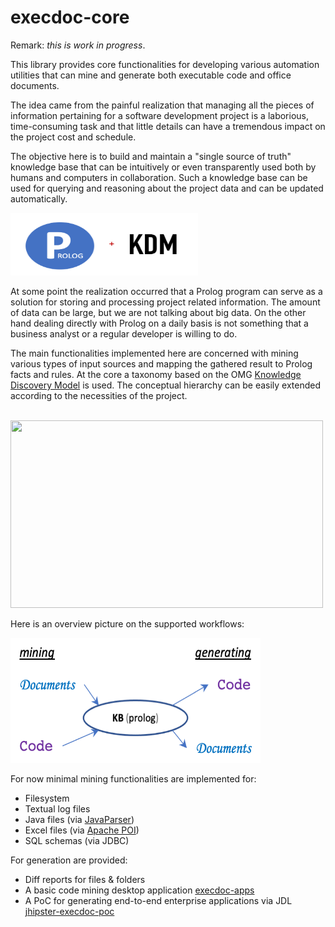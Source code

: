 # execdoc-core

Remark: *this is work in progress*.

This library provides core functionalities for developing various automation utilities 
that can mine and generate both executable code and office documents.

The idea came from the painful realization that managing all the pieces of information 
pertaining for a software development project is a laborious, time-consuming task and that
little details can have a tremendous impact on the project cost and schedule.

The objective here is to build and maintain a "single source of truth" knowledge base that 
can be intuitively or even transparently used both by humans and computers in collaboration.
Such a knowledge base can be used for querying and reasoning about the project data and can
be updated automatically.

<img src="https://raw.githubusercontent.com/codingspeedup/execdoc-core/main/src/test/resources/readme/prolog-kdm.png" width="300" height="100">

At some point the realization occurred that a Prolog program can serve as a solution for 
storing and processing project related information.
The amount of data can be large, but we are not talking about big data.
On the other hand dealing directly with Prolog on a daily basis is not something that a 
business analyst or a regular developer is willing to do.

The main functionalities implemented here are concerned with mining various types of 
input sources and mapping the gathered result to Prolog facts and rules.
At the core a taxonomy based on the 
OMG [Knowledge Discovery Model](https://en.wikipedia.org/wiki/Knowledge_Discovery_Metamodel) 
is used.
The conceptual hierarchy can be easily extended according to the necessities of the project.

<br/>

<img src="https://upload.wikimedia.org/wikipedia/commons/b/b8/ADM_KDM.png" width="500" height="300">

<br/>

Here is an overview picture on the supported workflows:

<img src="https://raw.githubusercontent.com/codingspeedup/execdoc-core/main/src/test/resources/readme/workflows.png" width="400" height="200">

For now minimal mining functionalities are implemented for:
- Filesystem
- Textual log files
- Java files (via [JavaParser](https://javaparser.org/))
- Excel files (via [Apache POI](https://poi.apache.org/))
- SQL schemas (via JDBC)

For generation are provided:
- Diff reports for files & folders
- A basic code mining desktop application [execdoc-apps](https://github.com/codingspeedup/execdoc-apps)
- A PoC for generating end-to-end enterprise applications via JDL [jhipster-execdoc-poc](https://github.com/codingspeedup/jhipster-execdoc-poc)




